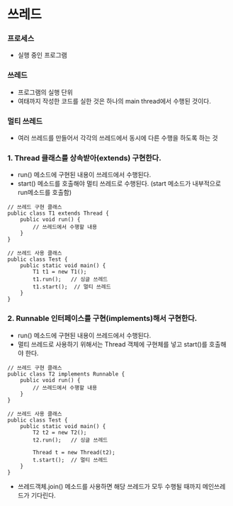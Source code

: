 # 쓰레드

### 프로세스 
- 실행 중인 프로그램


### 쓰레드
- 프로그램의 실행 단위
- 여태까지 작성한 코드를 실한 것은 하나의 main thread에서 수행된 것이다.


### 멀티 쓰레드
- 여러 쓰레드를 만들어서 각각의 쓰레드에서 동시에 다른 수행을 하도록 하는 것


### 1. Thread 클래스를 상속받아(extends) 구현한다.
- run() 메소드에 구현된 내용이 쓰레드에서 수행된다.<br>
- start() 메소드를 호출해야 멀티 쓰레드로 수행된다.
(start 메소드가 내부적으로 run메소드를 호출함)

````
// 쓰레드 구현 클래스
public class T1 extends Thread {
    public void run() {
        // 쓰레드에서 수행할 내용
    }
}

// 쓰레드 사용 클래스
public class Test {
    public static void main() {
        T1 t1 = new T1();
        t1.run();   // 싱글 쓰레드
        t1.start();  // 멀티 쓰레드
    }
}
````

### 2. Runnable 인터페이스를 구현(implements)해서 구현한다.

- run() 메소드에 구현된 내용이 쓰레드에서 수행된다.<br>
- 멀티 쓰레드로 사용하기 위해서는 Thread 객체에 구현체를 넣고 start()를 호출해야 한다.

````
// 쓰레드 구현 클래스
public class T2 implements Runnable {
    public void run() {
        // 쓰레드에서 수행할 내용
    }
}

// 쓰레드 사용 클래스
public class Test {
    public static void main() {
        T2 t2 = new T2();
        t2.run();   // 싱글 쓰레드

        Thread t = new Thread(t2);
        t.start();  // 멀티 쓰레드
    }
}
````

- 쓰레드객체.join() 메소드를 사용하면 해당 쓰레드가 모두 수행될 때까지 메인쓰레드가 기다린다.